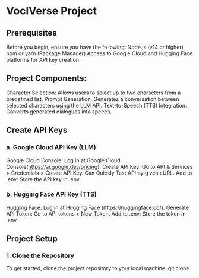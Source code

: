 # VoclVerse Project  

## Prerequisites
Before you begin, ensure you have the following:
Node.js (v14 or higher)
npm or yarn (Package Manager)
Access to Google Cloud and Hugging Face platforms for API key creation.

## Project Components:
Character Selection: Allows users to select up to two characters from a predefined list.
Prompt Generation:  Generates a conversation between selected characters using the LLM API.
Text-to-Speech (TTS) Integration:   Converts generated dialogues into speech.

## Create API Keys 

### a. Google Cloud API Key (LLM)
Google Cloud Console: Log in at Google Cloud Console(https://ai.google.dev/pricing).
Create API Key: Go to API & Services > Credentials > Create API Key.
Can Quickly Test API by given cURL.
Add to .env: Store the API key in .env

### b. Hugging Face API Key (TTS)
Hugging Face: Log in at Hugging Face (https://huggingface.co/).
Generate API Token: Go to API tokens > New Token.
Add to .env: Store the token in .env


## Project Setup
###  1. Clone the Repository
To get started, clone the project repository to your local machine:
git clone 
